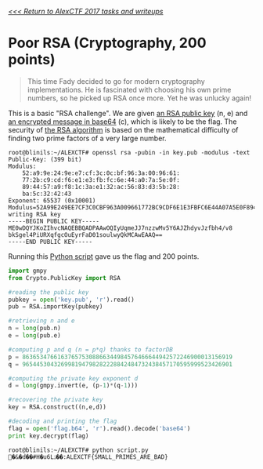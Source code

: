 _[<<< Return to AlexCTF 2017 tasks and writeups](/CTF-Jeopardy/2017-alexctf)_
# Poor RSA (Cryptography, 200 points)

>This time Fady decided to go for modern cryptography implementations.
>He is fascinated with choosing his own prime numbers, so he picked up RSA once more.
>Yet he was unlucky again!

This is a basic "RSA challenge". We are given [an RSA public key](key.pub) (n, e) and [an encrypted message in base64](flag.b64) (c), which is likely to be the flag. The security of [the RSA algorithm](https://sebsauvage.net/comprendre/encryptage/crypto_rsa.html) is based on the mathematical difficulty of finding two prime factors of a very large number.

```console
root@blinils:~/ALEXCTF# openssl rsa -pubin -in key.pub -modulus -text
Public-Key: (399 bit)
Modulus:
    52:a9:9e:24:9e:e7:cf:3c:0c:bf:96:3a:00:96:61:
    77:2b:c9:cd:f6:e1:e3:fb:fc:6e:44:a0:7a:5e:0f:
    89:44:57:a9:f8:1c:3a:e1:32:ac:56:83:d3:5b:28:
    ba:5c:32:42:43
Exponent: 65537 (0x10001)
Modulus=52A99E249EE7CF3C0CBF963A009661772BC9CDF6E1E3FBFC6E44A07A5E0F894457A9F81C3AE132AC5683D35B28BA5C324243
writing RSA key
-----BEGIN PUBLIC KEY-----
ME0wDQYJKoZIhvcNAQEBBQADPAAwOQIyUqmeJJ7nzzwMv5Y6AJZhdyvJzfbh4/v8
bkSgel4PiURXqfgcOuEyrFaD01soulwyQkMCAwEAAQ==
-----END PUBLIC KEY-----
```

Running this [Python script](script.py) gave us the flag and 200 points.

```python
import gmpy
from Crypto.PublicKey import RSA

#reading the public key
pubkey = open('key.pub', 'r').read()
pub = RSA.importKey(pubkey)

#retrieving n and e
n = long(pub.n)
e = long(pub.e)

#computing p and q (n = p*q) thanks to factorDB
p = 863653476616376575308866344984576466644942572246900013156919
q = 965445304326998194798282228842484732438457170595999523426901

#computing the private key exponent d
d = long(gmpy.invert(e, (p-1)*(q-1)))

#recovering the private key
key = RSA.construct((n,e,d))

#decoding and printing the flag
flag = open('flag.b64', 'r').read().decode('base64')
print key.decrypt(flag)
```

```console
root@blinils:~/ALEXCTF# python script.py
�&�d��#H�u6Lۮ��:ALEXCTF{SMALL_PRIMES_ARE_BAD}
```
